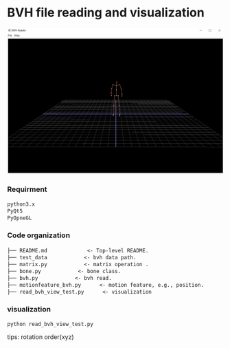 # BVH file reading and visualization

![image](./demo/bvh_read_demo.gif)
### Requirment
    python3.x
    PyQt5
    PyOpneGL
    



### Code organization

    ├── README.md             <- Top-level README.
    ├── test_data            <- bvh data path.
    ├── matrix.py            <- matrix operation .
    ├── bone.py            <- bone class.
    ├── bvh.py            <- bvh read.
    ├── motionfeature_bvh.py      <- motion feature, e.g., position.
    ├── read_bvh_view_test.py      <- visualization

### visualization

    python read_bvh_view_test.py 

tips: rotation order(xyz)